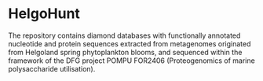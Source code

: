 # HelgoHunt
The repository contains diamond databases with functionally annotated nucleotide and protein sequences extracted from metagenomes originated from Helgoland spring phytoplankton blooms, and sequenced within the framework of the DFG project POMPU FOR2406 (Proteogenomics of marine polysaccharide utilisation).
